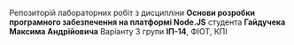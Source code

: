 Репозиторій лабораторних робіт з дисципліни **Основи розробки програмного забезпечення на платформі Node.JS** студента **Гайдучека Максима Андрійовича**
Варіанту 3 групи **ІП-14**, ФІОТ, КПІ
